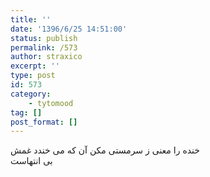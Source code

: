 ```yaml
---
title: ''
date: '1396/6/25 14:51:00'
status: publish
permalink: /573
author: straxico
excerpt: ''
type: post
id: 573
category:
    - tytomood
tag: []
post_format: []
---
```

ﺧﻨﺪﻩ ﺭﺍ ﻣﻌﻨﯽ ﺯ ﺳﺮﻣﺴﺘﯽ ﻣﮑﻦ ﺁﻥ ﮐﻪ ﻣﯽ ﺧﻨﺪﺩ ﻏﻤﺶ  
ﺑﯽ ﺍﻧﺘﻬﺎﺳﺖ